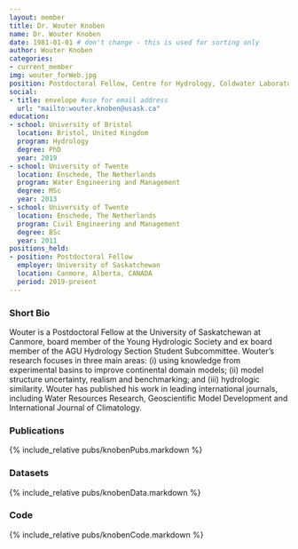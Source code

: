 ```yaml
---
layout: member
title: Dr. Wouter Knoben
name: Dr. Wouter Knoben
date: 1981-01-01 # don't change - this is used for sorting only
author: Wouter Knoben
categories:
- current_member
img: wouter_forWeb.jpg
position: Postdoctoral Fellow, Centre for Hydrology, Coldwater Laboratory 
social:
- title: envelope #use for email address
  url: "mailto:wouter.knoben@usask.ca"
education:
- school: University of Bristol
  location: Bristol, United Kingdom
  program: Hydrology
  degree: PhD
  year: 2019
- school: University of Twente
  location: Enschede, The Netherlands
  program: Water Engineering and Management
  degree: MSc
  year: 2013
- school: University of Twente
  location: Enschede, The Netherlands
  program: Civil Engineering and Management
  degree: BSc
  year: 2011
positions_held:
- position: Postdoctoral Fellow
  employer: University of Saskatchewan
  location: Canmore, Alberta, CANADA
  period: 2019-present
---
```


### Short Bio
Wouter is a Postdoctoral Fellow at the University of Saskatchewan at Canmore, board member of the Young Hydrologic Society and ex board member of the AGU Hydrology Section Student Subcommittee. Wouter’s research focuses in three main areas: (i) using knowledge from experimental basins to improve continental domain models; (ii) model structure uncertainty, realism and benchmarking; and (iii) hydrologic similarity. Wouter has published his work in leading international journals, including Water Resources Research, Geoscientific Model Development and International Journal of Climatology.

### Publications
{% include_relative pubs/knobenPubs.markdown %}

### Datasets
{% include_relative pubs/knobenData.markdown %}

### Code
{% include_relative pubs/knobenCode.markdown %}

